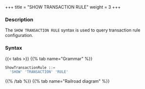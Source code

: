 +++
title = "SHOW TRANSACTION RULE"
weight = 3
+++

### Description

The `SHOW TRANSACTION RULE` syntax is used to query transaction rule configuration.

### Syntax

{{< tabs >}}
{{% tab name="Grammar" %}}
```sql
ShowTransactionRule ::=
  'SHOW' 'TRANSACTION' 'RULE'
```
{{% /tab %}}
{{% tab name="Railroad diagram" %}}
<iframe frameborder="0" name="diagram" id="diagram" width="100%" height="100%"></iframe>
{{% /tab %}}
{{< /tabs >}}

### Return Value Description

| Column   | Description             |
|----------|-------------------------|
| users    | users                   |
| provider | privilege provider type |
| props    | privilege properties    |

### Example

- Query transaction rule configuration

```sql
SHOW TRANSACTION RULE;
```

```sql
mysql> SHOW TRANSACTION RULE;
+--------------+---------------+-------+
| default_type | provider_type | props |
+--------------+---------------+-------+
| LOCAL        |               |       |
+--------------+---------------+-------+
1 row in set (0.05 sec)
```

### Reserved word

`SHOW`, `TRANSACTION`, `RULE`

### Related links

- [Reserved word](/en/user-manual/shardingsphere-proxy/distsql/syntax/reserved-word/)
